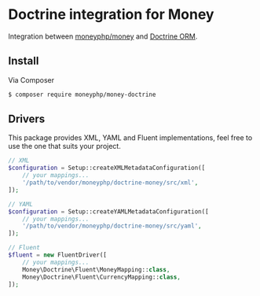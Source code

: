 # Doctrine integration for Money

Integration between [moneyphp/money](https://github.com/moneyphp/money) and
[Doctrine ORM](https://github.com/doctrine2/doctrine).


## Install

Via Composer

``` bash
$ composer require moneyphp/money-doctrine
```

## Drivers

This package provides XML, YAML and Fluent implementations, feel free to use
the one that suits your project.

```php
// XML
$configuration = Setup::createXMLMetadataConfiguration([
    // your mappings...
    '/path/to/vendor/moneyphp/doctrine-money/src/xml',
]);

// YAML
$configuration = Setup::createYAMLMetadataConfiguration([
    // your mappings...
    '/path/to/vendor/moneyphp/doctrine-money/src/yaml',
]);

// Fluent
$fluent = new FluentDriver([
    // your mappings...
    Money\Doctrine\Fluent\MoneyMapping::class,
    Money\Doctrine\Fluent\CurrencyMapping::class,
]);
```
